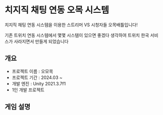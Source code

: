 # 치지직 채팅 연동 오목 시스템

치지직 채팅 연동 시스템을 이용한 스트리머 VS 시청자들 오목배틀입니다!

기존 트위치 연동 시스템에서 몇몇 시스템이 있으면 좋겠다 생각하여 트위치 한국 서비스가 사라지면서 만들게 되었습니다


## 개요
- 프로젝트 이름 : 오모목
- 프로젝트 기간 : 2024.03 ~
- 개발 엔진 : Unity 2021.3.7f1
- 1인 개발 프로젝트


## 게임 설명


